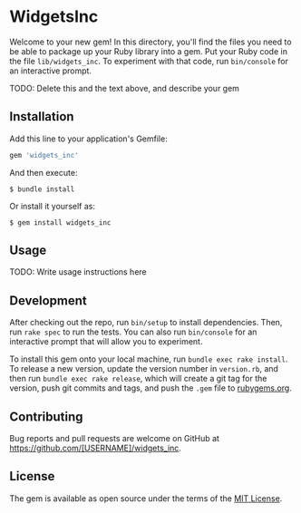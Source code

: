 # WidgetsInc

Welcome to your new gem! In this directory, you'll find the files you need to be able to package up your Ruby library into a gem. Put your Ruby code in the file `lib/widgets_inc`. To experiment with that code, run `bin/console` for an interactive prompt.

TODO: Delete this and the text above, and describe your gem

## Installation

Add this line to your application's Gemfile:

```ruby
gem 'widgets_inc'
```

And then execute:

    $ bundle install

Or install it yourself as:

    $ gem install widgets_inc

## Usage

TODO: Write usage instructions here

## Development

After checking out the repo, run `bin/setup` to install dependencies. Then, run `rake spec` to run the tests. You can also run `bin/console` for an interactive prompt that will allow you to experiment.

To install this gem onto your local machine, run `bundle exec rake install`. To release a new version, update the version number in `version.rb`, and then run `bundle exec rake release`, which will create a git tag for the version, push git commits and tags, and push the `.gem` file to [rubygems.org](https://rubygems.org).

## Contributing

Bug reports and pull requests are welcome on GitHub at https://github.com/[USERNAME]/widgets_inc.


## License

The gem is available as open source under the terms of the [MIT License](https://opensource.org/licenses/MIT).
